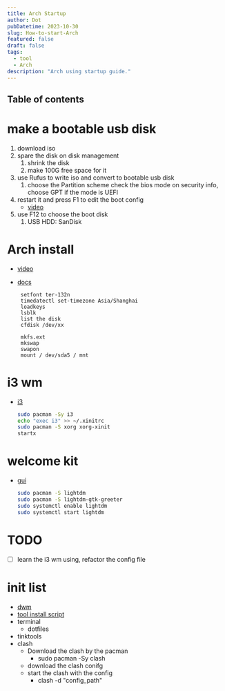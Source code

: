 ```yaml
---
title: Arch Startup
author: Dot
pubDatetime: 2023-10-30
slug: How-to-start-Arch
featured: false
draft: false
tags:
  - tool
  - Arch
description: "Arch using startup guide."
---
```


## Table of contents

# make a bootable usb disk

1. download iso
2. spare the disk on disk management
   1. shrink the disk
   2. make 100G free space for it
3. use Rufus to write iso and convert to bootable usb disk
   1. choose the Partition scheme
      check the bios mode on security info, choose GPT if the mode is UEFI
4. restart it and press F1 to edit the boot config
   - [video](https://www.youtube.com/watch?v=jw_ZNgEn874)
5. use F12 to choose the boot disk
   1. USB HDD: SanDisk

# Arch install

- [video](https://www.youtube.com/watch?v=d5rquFPwh-Y)
- [docs](https://gist.github.com/fjpalacios/441f2f6d27f25ee238b9bfcb068865db)

       setfont ter-132n
       timedatectl set-timezone Asia/Shanghai
       loadkeys
       lsblk
       list the disk
       cfdisk /dev/xx

       mkfs.ext
       mkswap
       swapon
       mount / dev/sda5 / mnt

# i3 wm

- [i3](https://linuxopsys.com/topics/install-i3-window-manager-linux)
  ```bash
  sudo pacman -Sy i3
  echo "exec i3" >> ~/.xinitrc
  sudo pacman -S xorg xorg-xinit
  startx
  ```

# welcome kit

- [gui](https://www.addictivetips.com/ubuntu-linux-tips/set-up-lightdm-on-arch-linux/)
  ```bash
  sudo pacman -S lightdm
  sudo pacman -S lightdm-gtk-greeter
  sudo systemctl enable lightdm
  sudo systemctl start lightdm
  ```

# TODO

- [ ] learn the i3 wm using, refactor the config file

# init list

- [dwm](https://www.youtube.com/playlist?list=PL-p5XmQHB_JSrWHdm-Fb5khZpw2JXLImj)
- [tool install script](https://larbs.xyz/)
- terminal
  - dotfiles
- tinktools
- clash
  - Download the clash by the pacman
    - sudo pacman -Sy clash
  - download the clash conifg
  - start the clash with the config
    - clash -d "config_path"
